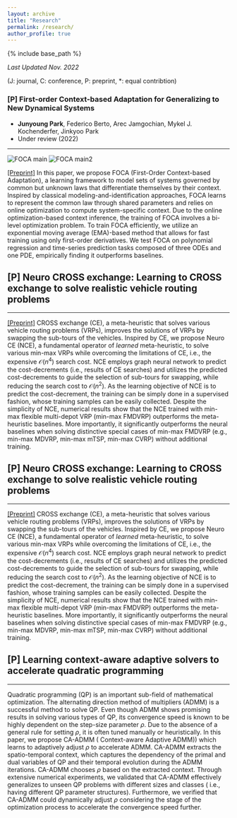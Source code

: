 ```yaml
---
layout: archive
title: "Research"
permalink: /research/
author_profile: true
---
```


{% include base_path %}

_Last Updated Nov. 2022_

(J: journal, C: conference, P: preprint, *: equal contribtion)

### [P] First-order Context-based Adaptation for Generalizing to New Dynamical Systems
- __Junyoung Park__, Federico Berto, Arec Jamgochian, Mykel J. Kochenderfer, Jinkyoo Park
- Under review (2022)
---

![FOCA main](/images/FOCA.png "FOCA main")
![FOCA main2](http://junyoungpark.github.io/images/FOCA.png "FOCA main2")

[[Preprint]](https://arxiv.org/abs/2206.00694) In this paper, we propose FOCA (First-Order Context-based Adaptation),
a learning framework to model sets of systems governed by common but unknown laws that differentiate themselves by their
context.
Inspired by classical modeling-and-identification approaches, FOCA learns to represent the common law through shared
parameters and relies on online optimization to compute system-specific context.
Due to the online optimization-based context inference,
the training of FOCA involves a bi-level optimization problem.
To train FOCA efficiently, we utilize an exponential moving average (EMA)-based method that
allows for fast training using only first-order derivatives.
We test FOCA on polynomial regression and time-series prediction tasks composed of
three ODEs and one PDE, empirically finding it outperforms baselines.

## [P] Neuro CROSS exchange: Learning to CROSS exchange to solve realistic vehicle routing problems
---

[[Preprint]](https://arxiv.org/abs/2206.02771) CROSS exchange (CE), a meta-heuristic that solves various vehicle routing
problems (VRPs), improves the solutions of
VRPs by swapping the sub-tours of the vehicles. Inspired by CE, we propose Neuro CE (NCE), a fundamental operator of
_learned_ meta-heuristic, to solve various min-max VRPs while overcoming the limitations of CE, i.e., the
expensive $\mathcal{O}(n^4)$ search cost. NCE employs graph neural network to predict the cost-decrements (i.e., results
of CE searches) and utilizes the predicted cost-decrements to guide the selection of sub-tours for swapping, while
reducing the search cost to $\mathcal{O}(n^2)$. As the learning objective of NCE is to predict the cost-decrement, the
training can be simply done in a supervised fashion, whose training samples can be easily collected. Despite the
simplicity of NCE, numerical results show that the NCE trained with min-max flexible multi-depot VRP (min-max FMDVRP)
outperforms the meta-heuristic baselines. More importantly, it significantly outperforms the neural baselines when
solving distinctive special cases of min-max FMDVRP (e.g., min-max MDVRP, min-max mTSP, min-max CVRP) without additional
training.

## [P] Neuro CROSS exchange: Learning to CROSS exchange to solve realistic vehicle routing problems
---

[[Preprint]](https://arxiv.org/abs/2206.02771) CROSS exchange (CE), a meta-heuristic that solves various vehicle routing
problems (VRPs), improves the solutions of
VRPs by swapping the sub-tours of the vehicles. Inspired by CE, we propose Neuro CE (NCE), a fundamental operator of
_learned_ meta-heuristic, to solve various min-max VRPs while overcoming the limitations of CE, i.e., the
expensive $\mathcal{O}(n^4)$ search cost. NCE employs graph neural network to predict the cost-decrements (i.e., results
of CE searches) and utilizes the predicted cost-decrements to guide the selection of sub-tours for swapping, while
reducing the search cost to $\mathcal{O}(n^2)$. As the learning objective of NCE is to predict the cost-decrement, the
training can be simply done in a supervised fashion, whose training samples can be easily collected. Despite the
simplicity of NCE, numerical results show that the NCE trained with min-max flexible multi-depot VRP (min-max FMDVRP)
outperforms the meta-heuristic baselines. More importantly, it significantly outperforms the neural baselines when
solving distinctive special cases of min-max FMDVRP (e.g., min-max MDVRP, min-max mTSP, min-max CVRP) without additional
training.


## [P] Learning context-aware adaptive solvers to accelerate quadratic programming
---
Quadratic programming (QP) is an important sub-field of mathematical optimization. The alternating direction method of
multipliers (ADMM) is a successful method to solve QP. Even though ADMM shows promising results in solving various types
of QP, its convergence speed is known to be highly dependent on the step-size parameter $\rho$. Due to the absence of a
general rule for setting $\rho$, it is often tuned manually or heuristically. In this paper, we propose CA-ADMM (
Context-aware Adaptive ADMM)) which learns to adaptively adjust $\rho$ to accelerate ADMM. CA-ADMM extracts the
spatio-temporal context, which captures the dependency of the primal and dual variables of QP and their temporal
evolution during the ADMM iterations. CA-ADMM chooses $\rho$ based on the extracted context. Through extensive numerical
experiments, we validated that CA-ADMM effectively generalizes to unseen QP problems with different sizes and classes (
i.e., having different QP parameter structures). Furthermore, we verified that CA-ADMM could dynamically adjust $\rho$
considering the stage of the optimization process to accelerate the convergence speed further.
